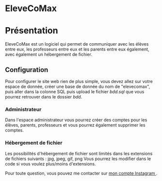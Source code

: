 <h1> </> EleveCoMax </> </h1>
<h1> Présentation </h1>
EleveCoMax est un logiciel qui permet de communiquer avec les élèves entre eux, les professeurs entre eux et les parents entre eux également, 
avec également un hébergement de fichier.

<h2> Configuration </h2>
Pour configurer le site web rien de plus simple, vous devez allez sur votre espace de donnée, créer une base de donnée du nom de "elevecomax", puis aller dans la
colonne SQL puis upload le fichier <i>bdd.sql</i> que vous pourrez retrouver dans le dossier <i>bdd</i>.

<h3> Administrateur </h3>
Dans l'espace administrateur vous pourrez créer des comptes pour les élèves, parents, professeurs et vous pourrez également supprimer les comptes.

<h3> Hébergement de fichier </h3>
Les possibilités d'hébergement de fichier sont limités dans les extensions de fichiers suivants :
jpg, jpeg, gif, png
Vous pourrez les modifier dans le code si vous voulez plus/moins d'extensions.

Pour toute question, vous pouvez me contacter sur <a href="https://www.instagram.com/iyed.dev/"> mon compte Instagram </a>.
